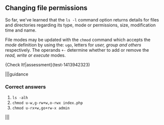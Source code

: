 ## Changing file permissions

So far, we've learned that the `ls -l` command option returns details for files and directories regarding its type, mode or permissions, size, modification time and name.

File modes may be updated with the `chmod` command which accepts the _mode_ definition by using the: `ugo`, letters for _user, group and others_ respectively. The operands `+-` determine whether to add or remove the _read, write or execute_ modes.

{Check It!|assessment}(test-1413942323)

|||guidance
### Correct answers
1. `ls -alh`
2. `chmod u-w,g-rw+w,o-rwx index.php`
3. `chmod u-rx+w,go+rw-x admin`

|||